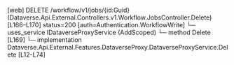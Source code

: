 [web] DELETE /workflow/v1/jobs/{id:Guid}  (Dataverse.Api.External.Controllers.v1.Workflow.JobsController.Delete)  [L166–L170] status=200 [auth=Authentication.WorkflowWrite]
  └─ uses_service IDataverseProxyService (AddScoped)
    └─ method Delete [L169]
      └─ implementation Dataverse.Api.External.Features.DataverseProxy.DataverseProxyService.Delete [L12-L74]

